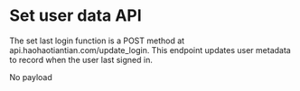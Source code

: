 # Set user data API

The set last login function is a POST method at api.haohaotiantian.com/update_login.
This endpoint updates user metadata to record when the user last signed in.

No payload